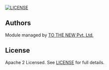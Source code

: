 
[![LICENSE](https://img.shields.io/github/license/tothenew/terraform-aws-template)](https://github.com/tothenew/terraform-aws-template/blob/master/LICENSE)


## Authors

Module managed by [TO THE NEW Pvt. Ltd.](https://github.com/tothenew)

## License

Apache 2 Licensed. See [LICENSE](https://github.com/tothenew/terraform-aws-template/blob/main/LICENSE) for full details.
